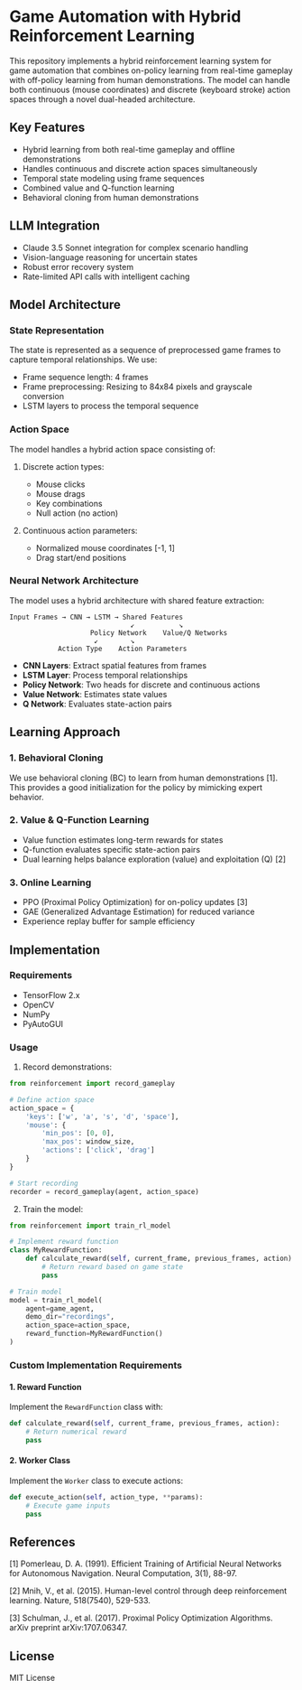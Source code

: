 # Game Automation with Hybrid Reinforcement Learning

This repository implements a hybrid reinforcement learning system for game automation that combines on-policy learning from real-time gameplay with off-policy learning from human demonstrations. The model can handle both continuous (mouse coordinates) and discrete (keyboard stroke) action spaces through a novel dual-headed architecture.

## Key Features

- Hybrid learning from both real-time gameplay and offline demonstrations
- Handles continuous and discrete action spaces simultaneously
- Temporal state modeling using frame sequences
- Combined value and Q-function learning
- Behavioral cloning from human demonstrations

## LLM Integration

- Claude 3.5 Sonnet integration for complex scenario handling
- Vision-language reasoning for uncertain states
- Robust error recovery system
- Rate-limited API calls with intelligent caching

## Model Architecture

### State Representation
The state is represented as a sequence of preprocessed game frames to capture temporal relationships. We use:

- Frame sequence length: 4 frames
- Frame preprocessing: Resizing to 84x84 pixels and grayscale conversion
- LSTM layers to process the temporal sequence

### Action Space
The model handles a hybrid action space consisting of:

1. Discrete action types:
   - Mouse clicks
   - Mouse drags  
   - Key combinations
   - Null action (no action)

2. Continuous action parameters:
   - Normalized mouse coordinates [-1, 1]
   - Drag start/end positions

### Neural Network Architecture

The model uses a hybrid architecture with shared feature extraction:

```
Input Frames → CNN → LSTM → Shared Features
                              ↙           ↘
                    Policy Network    Value/Q Networks
                     ↙        ↘
            Action Type    Action Parameters
```

- **CNN Layers**: Extract spatial features from frames
- **LSTM Layer**: Process temporal relationships
- **Policy Network**: Two heads for discrete and continuous actions
- **Value Network**: Estimates state values
- **Q Network**: Evaluates state-action pairs

## Learning Approach

### 1. Behavioral Cloning
We use behavioral cloning (BC) to learn from human demonstrations [1]. This provides a good initialization for the policy by mimicking expert behavior.

### 2. Value & Q-Function Learning
- Value function estimates long-term rewards for states
- Q-function evaluates specific state-action pairs
- Dual learning helps balance exploration (value) and exploitation (Q) [2]

### 3. Online Learning
- PPO (Proximal Policy Optimization) for on-policy updates [3]
- GAE (Generalized Advantage Estimation) for reduced variance
- Experience replay buffer for sample efficiency

## Implementation

### Requirements
- TensorFlow 2.x
- OpenCV
- NumPy
- PyAutoGUI

### Usage

1. Record demonstrations:
```python
from reinforcement import record_gameplay

# Define action space
action_space = {
    'keys': ['w', 'a', 's', 'd', 'space'],
    'mouse': {
        'min_pos': [0, 0],
        'max_pos': window_size,
        'actions': ['click', 'drag']
    }
}

# Start recording
recorder = record_gameplay(agent, action_space)
```

2. Train the model:
```python
from reinforcement import train_rl_model

# Implement reward function
class MyRewardFunction:
    def calculate_reward(self, current_frame, previous_frames, action):
        # Return reward based on game state
        pass

# Train model
model = train_rl_model(
    agent=game_agent,
    demo_dir="recordings",
    action_space=action_space,
    reward_function=MyRewardFunction()
)
```

### Custom Implementation Requirements

#### 1. Reward Function
Implement the `RewardFunction` class with:
```python
def calculate_reward(self, current_frame, previous_frames, action):
    # Return numerical reward
    pass
```

#### 2. Worker Class
Implement the `Worker` class to execute actions:
```python
def execute_action(self, action_type, **params):
    # Execute game inputs
    pass
```

## References

[1] Pomerleau, D. A. (1991). Efficient Training of Artificial Neural Networks for Autonomous Navigation. Neural Computation, 3(1), 88-97.

[2] Mnih, V., et al. (2015). Human-level control through deep reinforcement learning. Nature, 518(7540), 529-533.

[3] Schulman, J., et al. (2017). Proximal Policy Optimization Algorithms. arXiv preprint arXiv:1707.06347.

## License
MIT License
